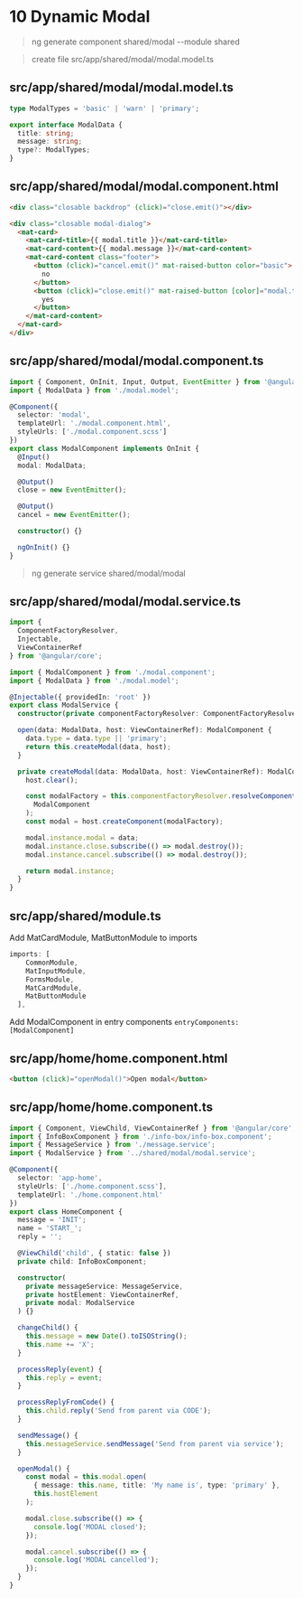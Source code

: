 # 10 Dynamic Modal

> ng generate component shared/modal --module shared

> create file src/app/shared/modal/modal.model.ts

## src/app/shared/modal/modal.model.ts

```ts
type ModalTypes = 'basic' | 'warn' | 'primary';

export interface ModalData {
  title: string;
  message: string;
  type?: ModalTypes;
}
```

## src/app/shared/modal/modal.component.html

```html
<div class="closable backdrop" (click)="close.emit()"></div>

<div class="closable modal-dialog">
  <mat-card>
    <mat-card-title>{{ modal.title }}</mat-card-title>
    <mat-card-content>{{ modal.message }}</mat-card-content>
    <mat-card-content class="footer">
      <button (click)="cancel.emit()" mat-raised-button color="basic">
        no
      </button>
      <button (click)="close.emit()" mat-raised-button [color]="modal.type">
        yes
      </button>
    </mat-card-content>
  </mat-card>
</div>
```

## src/app/shared/modal/modal.component.ts

```ts
import { Component, OnInit, Input, Output, EventEmitter } from '@angular/core';
import { ModalData } from './modal.model';

@Component({
  selector: 'modal',
  templateUrl: './modal.component.html',
  styleUrls: ['./modal.component.scss']
})
export class ModalComponent implements OnInit {
  @Input()
  modal: ModalData;

  @Output()
  close = new EventEmitter();

  @Output()
  cancel = new EventEmitter();

  constructor() {}

  ngOnInit() {}
}
```

> ng generate service shared/modal/modal

## src/app/shared/modal/modal.service.ts

```ts
import {
  ComponentFactoryResolver,
  Injectable,
  ViewContainerRef
} from '@angular/core';

import { ModalComponent } from './modal.component';
import { ModalData } from './modal.model';

@Injectable({ providedIn: 'root' })
export class ModalService {
  constructor(private componentFactoryResolver: ComponentFactoryResolver) {}

  open(data: ModalData, host: ViewContainerRef): ModalComponent {
    data.type = data.type || 'primary';
    return this.createModal(data, host);
  }

  private createModal(data: ModalData, host: ViewContainerRef): ModalComponent {
    host.clear();

    const modalFactory = this.componentFactoryResolver.resolveComponentFactory(
      ModalComponent
    );
    const modal = host.createComponent(modalFactory);

    modal.instance.modal = data;
    modal.instance.close.subscribe(() => modal.destroy());
    modal.instance.cancel.subscribe(() => modal.destroy());

    return modal.instance;
  }
}
```

## src/app/shared/module.ts

Add MatCardModule, MatButtonModule to imports

```ts
imports: [
    CommonModule,
    MatInputModule,
    FormsModule,
    MatCardModule,
    MatButtonModule
  ],
```

Add ModalComponent in entry components
`entryComponents: [ModalComponent]`

## src/app/home/home.component.html

```html
<button (click)="openModal()">Open modal</button>
```

## src/app/home/home.component.ts

```ts
import { Component, ViewChild, ViewContainerRef } from '@angular/core';
import { InfoBoxComponent } from './info-box/info-box.component';
import { MessageService } from './message.service';
import { ModalService } from '../shared/modal/modal.service';

@Component({
  selector: 'app-home',
  styleUrls: ['./home.component.scss'],
  templateUrl: './home.component.html'
})
export class HomeComponent {
  message = 'INIT';
  name = 'START_';
  reply = '';

  @ViewChild('child', { static: false })
  private child: InfoBoxComponent;

  constructor(
    private messageService: MessageService,
    private hostElement: ViewContainerRef,
    private modal: ModalService
  ) {}

  changeChild() {
    this.message = new Date().toISOString();
    this.name += 'X';
  }

  processReply(event) {
    this.reply = event;
  }

  processReplyFromCode() {
    this.child.reply('Send from parent via CODE');
  }

  sendMessage() {
    this.messageService.sendMessage('Send from parent via service');
  }

  openModal() {
    const modal = this.modal.open(
      { message: this.name, title: 'My name is', type: 'primary' },
      this.hostElement
    );

    modal.close.subscribe(() => {
      console.log('MODAL closed');
    });

    modal.cancel.subscribe(() => {
      console.log('MODAL cancelled');
    });
  }
}
```
